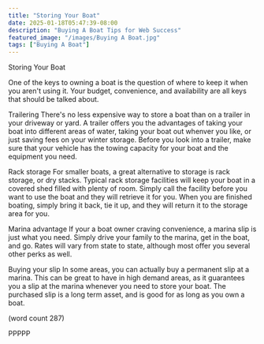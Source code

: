 ```yaml
---
title: "Storing Your Boat"
date: 2025-01-18T05:47:39-08:00
description: "Buying A Boat Tips for Web Success"
featured_image: "/images/Buying A Boat.jpg"
tags: ["Buying A Boat"]
---
```


Storing Your Boat

One of the keys to owning a boat is the question of
where to keep it when you aren't using it.  Your 
budget, convenience, and availability are all keys 
that should be talked about.  

Trailering
There's no less expensive way to store a boat than 
on a trailer in your driveway or yard.  A trailer 
offers you the advantages of taking your boat into 
different areas of water, taking your boat out 
whenver you like, or just saving fees on your winter
storage.  Before you look into a trailer, make sure
that your vehicle has the towing capacity for your
boat and the equipment you need.

Rack storage
For smaller boats, a great alternative to storage is
rack storage, or dry stacks.  Typical rack storage
facilities will keep your boat in a covered shed 
filled with plenty of room.  Simply call the facility
before you want to use the boat and they will 
retrieve it for you.  When you are finished boating,
simply bring it back, tie it up, and they will 
return it to the storage area for you.

Marina advantage
If your a boat owner craving convenience, a marina
slip is just what you need.  Simply drive your family
to the marina, get in the boat, and go.  Rates will
vary from state to state, although most offer you 
several other perks as well.

Buying your slip
In some areas, you can actually buy a permanent slip
at a marina.  This can be great to have in high 
demand areas, as it guarantees you a slip at the 
marina whenever you need to store your boat.  The 
purchased slip is a long term asset, and is good
for as long as you own a boat.

(word count 287)

PPPPP


